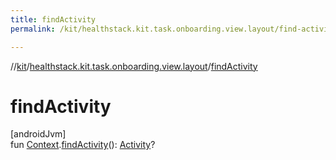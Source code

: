 ```yaml
---
title: findActivity
permalink: /kit/healthstack.kit.task.onboarding.view.layout/find-activity.html

---
```

//[kit](../../index.html)/[healthstack.kit.task.onboarding.view.layout](index.html)/[findActivity](find-activity.html)



# findActivity



[androidJvm]\
fun [Context](https://developer.android.com/reference/kotlin/android/content/Context.html).[findActivity](find-activity.html)(): [Activity](https://developer.android.com/reference/kotlin/android/app/Activity.html)?




